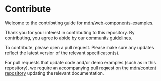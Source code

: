 # Contribute

Welcome to the contributing guide for [mdn/web-components-examples](https://github.com/mdn/web-components-examples).

Thank you for your interest in contributing to this repository. By contributing, you agree to abide by our [community guidelines](https://www.mozilla.org/en-US/about/governance/policies/participation/).

To contribute, please open a pull request. Please make sure any updates reflect the latest version of the relevant specification(s).

For pull requests that update code and/or demo examples (such as in this repository), we require an accompanying pull request on the [mdn/content repository](https://github.com/mdn/content) updating the relevant documentation.


